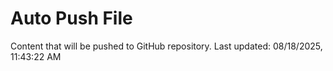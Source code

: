 # Auto Push File

Content that will be pushed to GitHub repository.
Last updated: 08/18/2025, 11:43:22 AM
